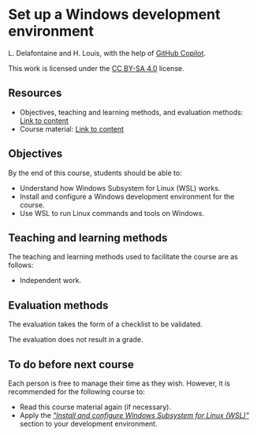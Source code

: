 # Set up a Windows development environment

L. Delafontaine and H. Louis, with the help of
[GitHub Copilot](https://github.com/features/copilot).

This work is licensed under the [CC BY-SA 4.0][license] license.

## Resources

- Objectives, teaching and learning methods, and evaluation methods:
  [Link to content](.)
- Course material: [Link to content](./01-course-material/README.md)

## Objectives

By the end of this course, students should be able to:

- Understand how Windows Subsystem for Linux (WSL) works.
- Install and configure a Windows development environment for the course.
- Use WSL to run Linux commands and tools on Windows.

## Teaching and learning methods

The teaching and learning methods used to facilitate the course are as follows:

- Independent work.

## Evaluation methods

The evaluation takes the form of a checklist to be validated.

The evaluation does not result in a grade.

## To do before next course

Each person is free to manage their time as they wish. However, it is
recommended for the following course to:

- Read this course material again (if necessary).
- Apply the
  [_"Install and configure Windows Subsystem for Linux (WSL)"_](./01-course-material/README.md#install-and-configure-windows-subsystem-for-linux-wsl)
  section to your development environment.

[license]:
	https://github.com/heig-vd-dai-course/heig-vd-dai-course/blob/main/LICENSE.md
